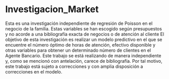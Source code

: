 # Investigacion_Market
Esta es una investigación independiente de regresión de Poisson en el negocio de la familia.
Estas variables se han escogido según presupuestos y no acorde a una bibliografía exacta de negocios o de atención al cliente
El objetivo de esta investigación es realizar un modelo predictivo en el que se encuentre el número óptimo de horas de atención, efectivo disponible y otras variables para obtener un determinado número de clientes en el Agente Bancario.
Este trabajo se está realizando de manera independiente y, como se mencionó con antelación, carece de bibliografía.
Por tal motivo, este trabajo está sujeto a correcciones y con amplia disposición a correcciones en el modelo.
